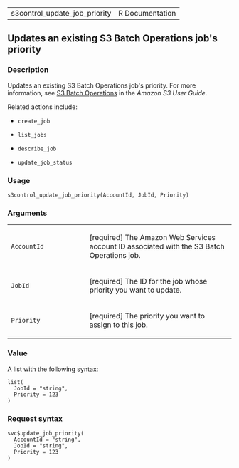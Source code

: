 <table style="width: 100%;">
<tbody>
<tr class="odd">
<td>s3control_update_job_priority</td>
<td style="text-align: right;">R Documentation</td>
</tr>
</tbody>
</table>

## Updates an existing S3 Batch Operations job's priority

### Description

Updates an existing S3 Batch Operations job's priority. For more
information, see [S3 Batch
Operations](https://docs.aws.amazon.com/AmazonS3/latest/userguide/batch-ops.html)
in the *Amazon S3 User Guide*.

Related actions include:

-   `create_job`

-   `list_jobs`

-   `describe_job`

-   `update_job_status`

### Usage

    s3control_update_job_priority(AccountId, JobId, Priority)

### Arguments

<table>
<colgroup>
<col style="width: 35%" />
<col style="width: 65%" />
</colgroup>
<tbody>
<tr class="odd">
<td><code
id="s3control_update_job_priority_:_AccountId">AccountId</code></td>
<td><p>[required] The Amazon Web Services account ID associated with the
S3 Batch Operations job.</p></td>
</tr>
<tr class="even">
<td><code id="s3control_update_job_priority_:_JobId">JobId</code></td>
<td><p>[required] The ID for the job whose priority you want to
update.</p></td>
</tr>
<tr class="odd">
<td><code
id="s3control_update_job_priority_:_Priority">Priority</code></td>
<td><p>[required] The priority you want to assign to this job.</p></td>
</tr>
</tbody>
</table>

### Value

A list with the following syntax:

    list(
      JobId = "string",
      Priority = 123
    )

### Request syntax

    svc$update_job_priority(
      AccountId = "string",
      JobId = "string",
      Priority = 123
    )
